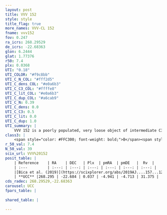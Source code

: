 ```yaml
---
layout: post
title: VVV 152
style: style
title_flag: true
more_names: VVV-CL 152
fname: vvv152
fov: 0.247
ra_icrs: 268.29529
de_icrs: -22.68363
glon: 6.2444
glat: 1.77376
r50: 7.4
plx: 0.0368
UTI: "0.18"
UTI_COLOR: "#f9c8bb"
UTI_C_N_COL: "#fff2d5"
UTI_C_dens_COL: "#e0a6b3"
UTI_C_C3_COL: "#ffffe8"
UTI_C_lit_COL: "#e0a6b3"
UTI_C_dup_COL: "#a6cab9"
UTI_C_N: 0.39
UTI_C_dens: 0.0
UTI_C_C3: 0.5
UTI_C_lit: 0.0
UTI_C_dup: 1.0
UTI_summary: |
    VVV 152 is a poorly populated, very loose object of intermediate C3 quality. It is rarely studied in the literature, with no articles listed in the last 6 years.
class3: |
    <span style="color: #FFC300; font-weight: bold;">B</span><span style="color: #FFC300; font-weight: bold;">B</span>
r_50_val: 7.4
N_50_val: 39
scix_url: VVV%20152
posit_table: |
    | Reference    | RA    | DEC   | Plx  | pmRA  | pmDE   |  Rv  |
    | :---         | :---: | :---: | :---: | :---: | :---: | :---: |
    |[Bica et al. (2019)](https://scixplorer.org/abs/2019AJ....157...12B) | 268.281 | -22.639 | -- | -- | -- | -- |
    | **UCC** |268.295 | -22.684 | 0.037 | -4.941 | -4.713 | 31.375 | 
cds_radec: 268.29529,-22.68363
carousel: UCC
fpars_table: |
    
shared_table: |
    
---
```

